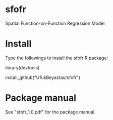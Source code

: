 # sfofr
Spatial Function-on-Function Regression Model

# Install
Type the followings to install the sfofr R package:

library(devtools)

install_github("UfukBeyaztas/sfofr")

# Package manual
See "sfofr_1.0.pdf" for the package manual.
